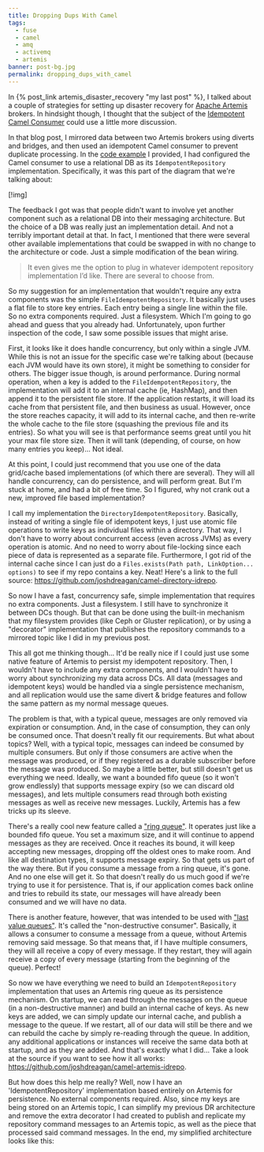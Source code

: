 ```yaml
---
title: Dropping Dups With Camel
tags:
  - fuse
  - camel
  - amq
  - activemq
  - artemis
banner: post-bg.jpg
permalink: dropping_dups_with_camel
---
```


In {% post_link artemis_disaster_recovery "my last post" %}, I talked about a couple of strategies for setting up disaster recovery for [Apache Artemis](https://activemq.apache.org/components/artemis/) brokers. In hindsight though, I thought that the subject of the [Idempotent Camel Consumer](https://camel.apache.org/manual/latest/idempotentConsumer-eip.html) could use a little more discussion.<!-- more -->

In that blog post, I mirrored data between two Artemis brokers using diverts and bridges, and then used an idempotent Camel consumer to prevent duplicate processing. In the [code example](https://github.com/joshdreagan/artemis-async-dr) I provided, I had configured the Camel consumer to use a relational DB as its `IdempotentRepository` implementation. Specifically, it was this part of the diagram that we're talking about:

[!img]

The feedback I got was that people didn't want to involve yet another component such as a relational DB into their messaging architecture. But the choice of a DB was really just an implementation detail. And not a terribly important detail at that. In fact, I mentioned that there were several other available implementations that could be swapped in with no change to the architecture or code. Just a simple modification of the bean wiring.

> It even gives me the option to plug in whatever idempotent repository implementation I’d like. There are several to choose from.

So my suggestion for an implementation that wouldn't require any extra components was the simple `FileIdempotentRepository`. It basically just uses a flat file to store key entries. Each entry being a single line within the file. So no extra components required. Just a filesystem. Which I'm going to go ahead and guess that you already had. Unfortunately, upon further inspection of the code, I saw some possible issues that might arise.

First, it looks like it does handle concurrency, but only within a single JVM. While this is not an issue for the specific case we're talking about (because each JVM would have its own store), it might be something to consider for others. The bigger issue though, is around performance. During normal operation, when a key is added to the `FileIdempotentRepository`, the implementation will add it to an internal cache (ie, HashMap), and then append it to the persistent file store. If the application restarts, it will load its cache from that persistent file, and then business as usual. However, once the store reaches capacity, it will add to its internal cache, and then re-write the whole cache to the file store (squashing the previous file and its entries). So what you will see is that performance seems great until you hit your max file store size. Then it will tank (depending, of course, on how many entries you keep)... Not ideal.

At this point, I could just recommend that you use one of the data grid/cache based implementations (of which there are several). They will all handle concurrency, can do persistence, and will perform great. But I'm stuck at home, and had a bit of free time. So I figured, why not crank out a new, improved file based implementation?

I call my implementation the `DirectoryIdempotentRepository`. Basically, instead of writing a single file of idempotent keys, I just use atomic file operations to write keys as individual files within a directory. That way, I don't have to worry about concurrent access (even across JVMs) as every operation is atomic. And no need to worry about file-locking since each piece of data is represented as a separate file. Furthermore, I got rid of the internal cache since I can just do a `Files.exists(Path path, LinkOption... options)` to see if my repo contains a key. Neat! Here's a link to the full source: https://github.com/joshdreagan/camel-directory-idrepo.

So now I have a fast, concurrency safe, simple implementation that requires no extra components. Just a filesystem. I still have to synchronize it between DCs though. But that can be done using the built-in mechanism that my filesystem provides (like Ceph or Gluster replication), or by using a "decorator" implementation that publishes the repository commands to a mirrored topic like I did in my previous post.

This all got me thinking though... It'd be really nice if I could just use some native feature of Artemis to persist my idempotent repository. Then, I wouldn't have to include any extra components, and I wouldn't have to worry about synchronizing my data across DCs. All data (messages and idempotent keys) would be handled via a single persistence mechanism, and all replication would use the same divert & bridge features and follow the same pattern as my normal message queues.

The problem is that, with a typical queue, messages are only removed via expiration or consumption. And, in the case of consumption, they can only be consumed once. That doesn't really fit our requirements. But what about topics? Well, with a typical topic, messages can indeed be consumed by multiple consumers. But only if those consumers are active when the message was produced, or if they registered as a durable subscriber before the message was produced. So maybe a little better, but still doesn't get us everything we need. Ideally, we want a bounded fifo queue (so it won't grow endlessly) that supports message expiry (so we can discard old messages), and lets multiple consumers read through both existing messages as well as receive new messages. Luckily, Artemis has a few tricks up its sleeve.

There's a really cool new feature called a ["ring queue"](https://activemq.apache.org/components/artemis/documentation/latest/ring-queues.html). It operates just like a bounded fifo queue. You set a maximum size, and it will continue to append messages as they are received. Once it reaches its bound, it will keep accepting new messages, dropping off the oldest ones to make room. And like all destination types, it supports message expiry. So that gets us part of the way there. But if you consume a message from a ring queue, it's gone. And no one else will get it. So that doesn't really do us much good if we're trying to use it for persistence. That is, if our application comes back online and tries to rebuild its state, our messages will have already been consumed and we will have no data.

There is another feature, however, that was intended to be used with ["last value queues"](https://activemq.apache.org/components/artemis/documentation/latest/last-value-queues.html). It's called the "non-destructive consumer". Basically, it allows a consumer to consume a message from a queue, without Artemis removing said message. So that means that, if I have multiple consumers, they will all receive a copy of every message. If they restart, they will again receive a copy of every message (starting from the beginning of the queue). Perfect!

So now we have everything we need to build an `IdempotentRepository` implementation that uses an Artemis ring queue as its persistence mechanism. On startup, we can read through the messages on the queue (in a non-destructive manner) and build an internal cache of keys. As new keys are added, we can simply update our internal cache, and publish a message to the queue. If we restart, all of our data will still be there and we can rebuild the cache by simply re-reading through the queue. In addition, any additional applications or instances will receive the same data both at startup, and as they are added. And that's exactly what I did... Take a look at the source if you want to see how it all works: https://github.com/joshdreagan/camel-artemis-idrepo.

But how does this help me really? Well, now I have an 'IdempotentRepository' implementation based entirely on Artemis for persistence. No external components required. Also, since my keys are being stored on an Artemis topic, I can simplify my previous DR architecture and remove the extra decorator I had created to publish and replicate my repository command messages to an Artemis topic, as well as the piece that processed said command messages. In the end, my simplified architecture looks like this:

<!img>
